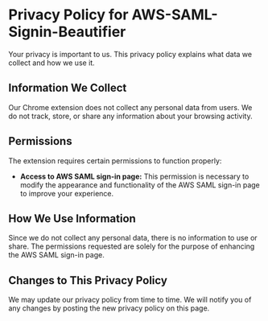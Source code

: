 # Privacy Policy for AWS-SAML-Signin-Beautifier

Your privacy is important to us. This privacy policy explains what data we collect and how we use it.

## Information We Collect

Our Chrome extension does not collect any personal data from users. We do not track, store, or share any information about your browsing activity.

## Permissions

The extension requires certain permissions to function properly:

- **Access to AWS SAML sign-in page:** This permission is necessary to modify the appearance and functionality of the AWS SAML sign-in page to improve your experience.

## How We Use Information

Since we do not collect any personal data, there is no information to use or share. The permissions requested are solely for the purpose of enhancing the AWS SAML sign-in page.

## Changes to This Privacy Policy

We may update our privacy policy from time to time. We will notify you of any changes by posting the new privacy policy on this page.

